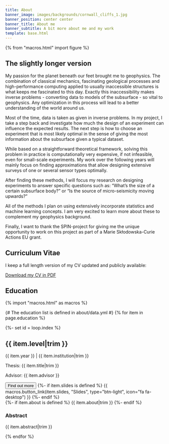 ```yaml
---
title: About
banner_image: images/backgrounds/cornwall_cliffs_1.jpg
banner_position: center center
banner_title: About me
banner_subtitle: A bit more about me and my work
template: base.html
---
```


{% from "macros.html" import figure %}

<section class="mb-5">

## The slightly longer version
My passion for the planet beneath our feet brought me to geophysics. The combination of classical mechanics, fascinating geological processes and high-performance computing applied to usually inaccessible structures is what keeps me fascinated to this day. Exactly this inaccessibility makes inverse problems - converting data to models of the subsurface - so vital to geophysics. Any optimization in this process will lead to a better understanding of the world around us.
  
Most of the time, data is taken as given in inverse problems. In my project, I take a step back and investigate how much the design of an experiment can influence the expected results. The next step is how to choose an experiment that is most likely optimal in the sense of giving the most information about the subsurface given a typical dataset.
  
While based on a straightforward theoretical framework, solving this problem in practice is computationally very expensive, if not infeasible, even for small-scale experiments. My work over the following years will mainly focus on finding approximations that allow designing extensive surveys of one or several sensor types optimally.
  
After finding these methods, I will focus my research on designing experiments to answer specific questions such as: “What’s the size of a certain subsurface body?” or “Is the source of micro-seismicity moving upwards?”
  
All of the methods I plan on using extensively incorporate statistics and machine learning concepts. I am very excited to learn more about these to complement my geophysics background.
  
Finally, I want to thank the SPIN-project for giving me the unique opportunity to work on this project as part of a Marie Skłodowska-Curie Actions EU grant.

<!-- {{ figure("../images/teaching-git-at-agu2019.jpg", 'Me teaching git and GitHub at <a href="https://github.com/agu-ossi/2019-agu-oss">AGU2019</a>.', class="mt-4") }} -->


<!-- </section>
<section class="mb-5">

<h2>Online</h2>

<!-- Find out more about me and my work at:

{%- macro social_button(link, icon, name) -%}
  <a class="btn btn-outline-light me-2 mb-3" target="_blank" href="{{ link }}"><i class="{{ icon }} me-1" aria-hidden="true"></i> {{ name }}</a>
{%- endmacro -%}

<div id="social-links">
{{ social_button("https://github.com/" ~ config.github, icon="fab fa-github", name="GitHub") }}
{{ social_button("https://twitter.com/" ~ config.twitter, icon="fab fa-twitter", name="Twitter") }}
{{ social_button(config.linkedin, icon="fab fa-linkedin", name="LinkedIn") }} -->
<!-- {{ social_button(config.youtube, icon="fab fa-youtube", name="YouTube") }}
{{ social_button("https://orcid.org/" ~ config.orcid, icon="ai ai-orcid", name="ORCID") }}
{{ social_button("https://profiles.impactstory.org/u/" ~ config.orcid, icon="ai ai-impactstory", name="ImpactStory") }} -->
<!-- {{ social_button("http://figshare.com/authors/Leonardo%20Uieda/97471", icon="ai ai-figshare", name="figshare") }} -->
<!-- {{ social_button(config.googlescholar, icon="ai ai-google-scholar", name="Google Scholar") }} -->
<!-- {{ social_button(config.publons, icon="ai ai-publons", name="Publons") }}
{{ social_button(config.researchgate, icon="ai ai-researchgate", name="ResearchGate") }} -->
<!-- </div> -->
<!-- </section> -->

<section class="mb-5">

<h2 id="cv">Curriculum Vitae</h2>

I keep a full length version of my CV updated and publicly available:

<!-- #TODO: Insert CV -->
<a class="btn btn-primary mb-3" href="https://dominik-strutz.github.io/cv/dominik_strutz_cv.pdf" target="_blank" type="application/pdf" rel="external noopener noreferrer">
<i class="me-1 fa fa-download" aria-hidden="true"></i>
Download my CV in PDF
</a>



</section>
<section class="mb-5">

## Education

{% import "macros.html" as macros %}

{# The education list is defined in about/data.yml #}
{% for item in page.education %}

<div class="mb-3">
{%- set id = loop.index %}
<h2 class="fs-4 mb-1">
  {{ item.level|trim }}
</h2>
<p class="mb-1">
  <span class="text-muted">{{ item.year }}</span>
  |
  {{ item.institution|trim }}
</p>
<p class="mb-1 text-muted fs-6">
  Thesis: {{ item.title|trim }}
</p>
<p class="mb-1 text-muted fs-6">
  Advisor: {{ item.advisor }}
</p>
<!-- <p class="text-muted fs-6">
  doi:<a href="https://doi.org/{{ item.doi }}">{{ item.doi }}</a>
</p> -->
<button class="btn btn-secondary btn-sm me-1 mb-2" type="button"
    data-bs-toggle="collapse" data-bs-target="#collapse-abstract-{{ id }}"
    aria-expanded="false" aria-controls="collapse-abstract-{{ id }}">
  Find out more <i class="fa fa-chevron-circle-down ms-1" aria-hidden="true"></i>
</button>
<!-- {{ macros.button_link("https://doi.org/" ~ item.doi, "PDF", type="btn-primary", icon="fa fa-file-pdf") }} -->
<!-- {{ macros.button_link("https://github.com/" ~ item.github, "Code", type="btn-light", icon="fab fa-github") }} -->
{%- if item.slides is defined %}
  {{ macros.button_link(item.slides, "Slides", type="btn-light", icon="fa fa-desktop") }}
{%- endif %}

<div id="collapse-abstract-{{ id }}" class="collapse paper-info mt-2 overflow-hidden">
{%- if item.about is defined %}
    {{ item.about|trim }}
{%- endif %}
  <h3 class="">Abstract</h3>
  <p>{{ item.abstract|trim }}</p>
</div>
</div>

{% endfor %}

</section>


[spin]: https://spin-itn.eu/

